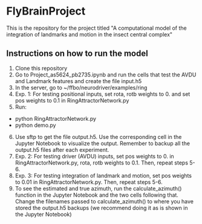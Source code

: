 # FlyBrainProject
This is the repository for the project titled "A computational model of the integration of landmarks and motion in the insect central complex"

## Instructions on how to run the model
1. Clone this repository
2. Go to Project_as5624_pb2735.ipynb and run the cells that test the AVDU and Landmark features and create the file input.h5
3. In the server, go to ~/ffbo/neurodriver/examples/ring
4. Exp. 1: For testing positional inputs, set rota, rotb weights to 0. and set pos weights to 0.1 in RingAttractorNetwork.py
5. Run:
  * python RingAttractorNetwork.py
  * python demo.py
6. Use sftp to get the file output.h5. Use the corresponding cell in the Jupyter Notebook to visualize the output. Remember to backup all the output.h5 files after each experiment.
7. Exp. 2: For testing driver (AVDU) inputs, set pos weights to 0. in RingAttractorNetwork.py, rota, rotb weights to 0.1. Then, repeat steps 5-6.
8. Exp. 3: For testing integration of landmark and motion, set pos weights to 0.01 in RingAttractorNetwork.py. Then, repeat steps 5-6.
9. To see the estimated and true azimuth, run the calculate_azimuth() function in the Jupyter Notebook and the two cells following that. Change the filenames passed to calculate_azimuth() to where you have stored the output.h5 backups (we recommend doing it as is shown in the Jupyter Notebook)